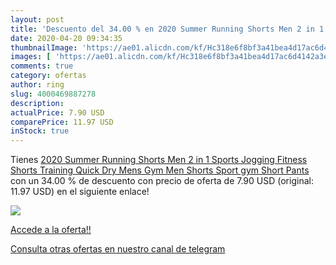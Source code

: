```yaml
---
layout: post
title: 'Descuento del 34.00 % en 2020 Summer Running Shorts Men 2 in 1 Sp'
date: 2020-04-20 09:34:35
thumbnailImage: 'https://ae01.alicdn.com/kf/Hc318e6f8bf3a41bea4d17ac6d4142a3eI/2020-Summer-Running-Shorts-Men-2-in-1-Sports-Jogging-Fitness-Shorts-Training-Quick-Dry-Mens.jpg_350x350._SL200_.jpg'
images: [ 'https://ae01.alicdn.com/kf/Hc318e6f8bf3a41bea4d17ac6d4142a3eI/2020-Summer-Running-Shorts-Men-2-in-1-Sports-Jogging-Fitness-Shorts-Training-Quick-Dry-Mens.jpg_350x350._SL200_.jpg' ]
comments: true
category: ofertas
author: ring
slug: 4000469887278
description:
actualPrice: 7.90 USD
comparePrice: 11.97 USD
inStock: true
---
```


Tienes [2020 Summer Running Shorts Men 2 in 1 Sports Jogging Fitness Shorts Training Quick Dry Mens Gym Men Shorts Sport gym Short Pants](https://www.amazon.com/dp/4000469887278/?tag=redken08-20) con un 34.00 % de descuento con precio de oferta de 7.90 USD (original: 11.97 USD) en el siguiente enlace!

[![](https://ae01.alicdn.com/kf/Hc318e6f8bf3a41bea4d17ac6d4142a3eI/2020-Summer-Running-Shorts-Men-2-in-1-Sports-Jogging-Fitness-Shorts-Training-Quick-Dry-Mens.jpg_350x350._SL200_.jpg)](https://www.amazon.com/dp/4000469887278/?tag=redken08-20)

[Accede a la oferta!!](https://www.amazon.com/dp/4000469887278/?tag=redken08-20)

[Consulta otras ofertas en nuestro canal de telegram](https://t.me/s/ofertas25)
